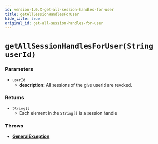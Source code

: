 ```yaml
---
id: version-1.0.X-get-all-session-handles-for-user
title: getAllSessionHandlesForUser
hide_title: true
original_id: get-all-session-handles-for-user
---
```


# `getAllSessionHandlesForUser(String userId)`
### Parameters
- `userId`
    - **description:** All sessions of the give userId are revoked.

### Returns
- `String[]`
    - Each element in the `String[]` is a session handle

### Throws
- **[GeneralException](./error-handling/general-error)**